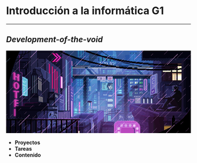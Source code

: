 # Introducción a la informática G1
___
## _Development-of-the-void_

![Development-of-the-void](https://github.com/VOIDX66/Development-of-the-void/blob/master/giphy.gif)

- **Proyectos**
- **Tareas**
- **Contenido**

